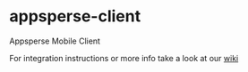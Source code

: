 appsperse-client
================

Appsperse Mobile Client

For integration instructions or more info take a look at our <a href='https://github.com/appsperse/appsperse-client/wiki'>wiki</a>



